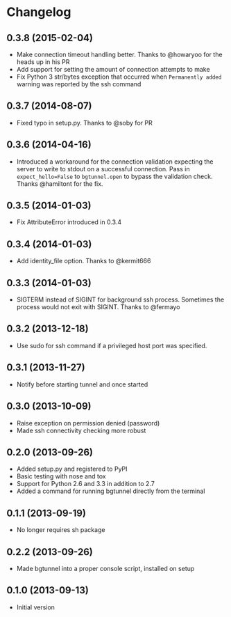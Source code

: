 # Changelog

## 0.3.8 (2015-02-04)

* Make connection timeout handling better. Thanks to @howaryoo for the heads up in his PR
* Add support for setting the amount of connection attempts to make
* Fix Python 3 str/bytes exception that occurred when `Permanently added` warning was reported by the ssh command

## 0.3.7 (2014-08-07)

* Fixed typo in setup.py. Thanks to @soby for PR

## 0.3.6 (2014-04-16)

* Introduced a workaround for the connection validation expecting the server to write to stdout on a successful connection. Pass in `expect_hello=False` to `bgtunnel.open` to bypass the validation check. Thanks @hamiltont for the fix.

## 0.3.5 (2014-01-03)

* Fix AttributeError introduced in 0.3.4

## 0.3.4 (2014-01-03)

* Add identity_file option. Thanks to @kermit666

## 0.3.3 (2014-01-03)

* SIGTERM instead of SIGINT for background ssh process. Sometimes the process would not exit with SIGINT. Thanks to @fermayo

## 0.3.2 (2013-12-18)

* Use sudo for ssh command if a privileged host port was specified.

## 0.3.1 (2013-11-27)

* Notify before starting tunnel and once started

## 0.3.0 (2013-10-09)

* Raise exception on permission denied (password)
* Made ssh connectivity checking more robust

## 0.2.0 (2013-09-26)

* Added setup.py and registered to PyPI
* Basic testing with nose and tox
* Support for Python 2.6 and 3.3 in addition to 2.7
* Added a command for running bgtunnel directly from the terminal

## 0.1.1 (2013-09-19)

* No longer requires sh package

## 0.2.2 (2013-09-26)

* Made bgtunnel into a proper console script, installed on setup

## 0.1.0 (2013-09-13)

* Initial version
